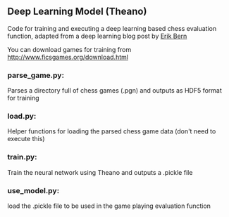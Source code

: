## Deep Learning Model (Theano)

Code for training and executing a deep learning based chess evaluation function, adapted from a deep learning blog post by [Erik Bern](https://erikbern.com/)

You can download games for training from http://www.ficsgames.org/download.html

### parse_game.py:  
Parses a directory full of chess games (.pgn) and outputs as HDF5 format for training
### load.py:        
Helper functions for loading the parsed chess game data (don't need to execute this)
### train.py:       
Train the neural network using Theano and outputs a .pickle file
### use_model.py:   
load the .pickle file to be used in the game playing evaluation function
